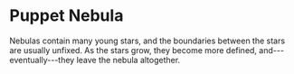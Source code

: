 Puppet Nebula
=============

Nebulas contain many young stars, and the boundaries between the stars
are usually unfixed. As the stars grow, they become more defined,
and---eventually---they leave the nebula altogether.
